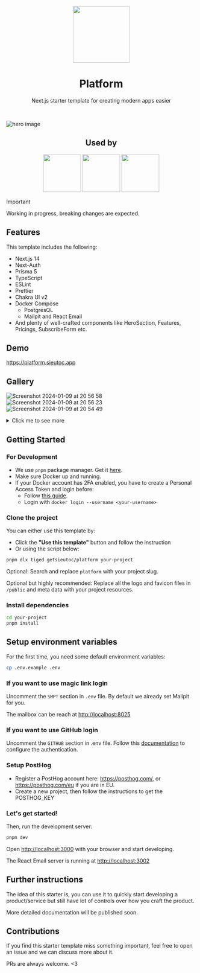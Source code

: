 <p align="center">
    <img width="150" src="https://github.com/websitesieutoc/platform/assets/1083478/a0e7ccf3-82d5-4ad1-9179-dd6b97c6d569">
</p>

<h1 align="center">Platform</h1>

<p align="center">
    Next.js starter template for creating modern apps easier
</p>

<br/>

![hero image](https://github.com/websitesieutoc/platform/assets/1083478/9fffbada-3bf9-4c3c-b592-fd8ddca53463)

<h2 align="center">Used by</h1>

<p align="center">
    <img width="100" src="https://github.com/websitesieutoc/platform/assets/1083478/71126c55-e37c-432a-abd2-ca8c8f82ff97">
    <img width="100" src="https://github.com/websitesieutoc/platform/assets/1083478/98fd2aa1-2d3e-4ee6-a794-52b4cf0379e1">
    <img width="100" src="https://github.com/websitesieutoc/platform/assets/1083478/90df8660-005a-4c1d-b27f-8c83182dcce5">
</p>

> [!IMPORTANT]
> Working in progress, breaking changes are expected.

## Features

This template includes the following:

- Next.js 14
- Next-Auth
- Prisma 5
- TypeScript
- ESLint
- Prettier
- Chakra UI v2
- Docker Compose
  - PostgresQL
  - Mailpit and React Email
- And plenty of well-crafted components like HeroSection, Features, Pricings, SubscribeForm etc.

## Demo

https://platform.sieutoc.app

## Gallery

![Screenshot 2024-01-09 at 20 56 58](https://github.com/websitesieutoc/platform/assets/1083478/f01eba8f-4674-40ad-a823-a499eef7269e)
![Screenshot 2024-01-09 at 20 56 23](https://github.com/websitesieutoc/platform/assets/1083478/cdd50973-8478-478b-9114-398f2b70553b)
![Screenshot 2024-01-09 at 20 54 49](https://github.com/websitesieutoc/platform/assets/1083478/f96c813b-8928-497a-9a85-daf2bf2426ad)

<details>
  <summary>Click me to see more</summary>
    
![Screenshot 2024-01-09 at 20 57 35](https://github.com/websitesieutoc/platform/assets/1083478/a34c4055-f187-4ad5-8224-2b7ec67acec8)
![Screenshot 2024-01-09 at 20 57 16](https://github.com/websitesieutoc/platform/assets/1083478/d543b6ad-1d95-4c28-ad17-6b46cd944a89)
![Screenshot 2024-01-09 at 20 57 12](https://github.com/websitesieutoc/platform/assets/1083478/4ba7869b-c27b-4377-9b75-3a50b3c0ec45)
![Screenshot 2024-01-09 at 20 56 46](https://github.com/websitesieutoc/platform/assets/1083478/b6366cf9-8e5b-414d-802f-124bab2f2100)
![Screenshot 2024-01-09 at 20 56 33](https://github.com/websitesieutoc/platform/assets/1083478/a11c25bd-d781-4c92-a8fb-c8e74adeca35)
![Screenshot 2024-01-09 at 20 56 28](https://github.com/websitesieutoc/platform/assets/1083478/43f7d462-5eeb-4c3c-9f0f-7199fe005915)

</details>

## Getting Started

### For Development

- We use `pnpm` package manager. Get it [here](https://pnpm.io/installation).
- Make sure Docker up and running.
- If your Docker account has 2FA enabled, you have to create a Personal Access Token and login before:
  - Follow [this guide](https://docs.docker.com/docker-hub/access-tokens/).
  - Login with `docker login --username <your-username>`

### Clone the project

You can either use this template by:

- Click the **"Use this template"** button and follow the instruction
- Or using the script below:

```bash
pnpm dlx tiged getsieutoc/platform your-project
```

Optional: Search and replace `platform` with your project slug.

Optional but highly recommended: Replace all the logo and favicon files in `/public` and meta data with your project resources.

### Install dependencies

```bash
cd your-project
pnpm install
```

## Setup environment variables

For the first time, you need some default environment variables:

```bash
cp .env.example .env
```

### If you want to use magic link login

Uncomment the `SMPT` section in `.env` file. By default we already set Mailpit for you.

The mailbox can be reach at [http://localhost:8025](http://localhost:8025)

### If you want to use GitHub login

Uncomment the `GITHUB` section in .env file. Follow this [documentation](https://docs.github.com/en/apps/oauth-apps/building-oauth-apps/creating-an-oauth-app) to configure the authentication.

### Setup PostHog

- Register a PostHog account here: https://posthog.com/, or https://posthog.com/eu if you are in EU.
- Create a new project, then follow the instructions to get the POSTHOG_KEY

### Let's get started!

Then, run the development server:

```bash
pnpm dev
```

Open [http://localhost:3000](http://localhost:3000) with your browser and start developing.

The React Email server is running at [http://localhost:3002](http://localhost:3002)

## Further instructions

The idea of this starter is, you can use it to quickly start developing a product/service but still have lot of controls over how you craft the product.

More detailed documentation will be published soon.

## Contributions

If you find this starter template miss something important, feel free to open an issue and we can discuss more about it.

PRs are always welcome. <3
